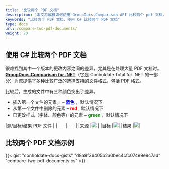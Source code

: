 ```yaml
---
title: "比较两个 PDF 文档"
description: "本文将解释如何使用 GroupDocs.Comparison API 比较两个 pdf 文档，该 API 是 Conholdate.Total for .NET 的一部分。"
keywords: "比较两个 PDF 文档，使用 C# 比较两个 PDF 文档"
type: docs
url: /compare-two-pdf-documents/
weight: 20
---
```

## 使用 C# 比较两个 PDF 文档

很难找到其中一个版本的更改内容之间的差异，尤其是在处理大量 PDF 文档时。 **[GroupDocs.Comparison for .NET](https://products.groupdocs.com/comparison/net)**（它是 Conholdate.Total for .NET 的一部分）为您提供了多种比较广泛的选择[支持的文件格式](https://docs.groupdocs.com/comparison/net/supported-document-formats/)，包括 PDF 格式。

比较后，生成的文件中有三种颜色突出了差异。

* 插入第一个文件的元素。 – <font color="blue">**蓝色**</font> ，默认情况下
* 从第一个文件中删除的元素 – <font color="red">**red**</font> , 默认情况下
* 已更改样式（字体、颜色等）的元素 – <font color="green">**green**</font> ，默认情况下

|源/目标/结果 PDF 文件 |
| --- | --- |
|来源 |![](https://docs.groupdocs.com/comparison/net/images/how-to-compare-pdf-1.png) |
|目标 |![](https://docs.groupdocs.com/comparison/net/images/how-to-compare-pdf-2.png)|
|结果 |![](https://docs.groupdocs.com/comparison/net/images/how-to-compare-pdf-3.png)|

## 比较两个 PDF 文档示例

{{< gist "conholdate-docs-gists" "d8a8f36405b2a0bec4cfc074e9e9c7ad" "compare-two-pdf-documents.cs" >}}









